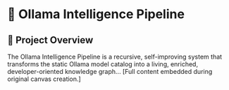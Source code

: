 # 🧠 Ollama Intelligence Pipeline

## 🎯 Project Overview
The Ollama Intelligence Pipeline is a recursive, self-improving system that transforms the static Ollama model catalog into a living, enriched, developer-oriented knowledge graph...
[Full content embedded during original canvas creation.]

